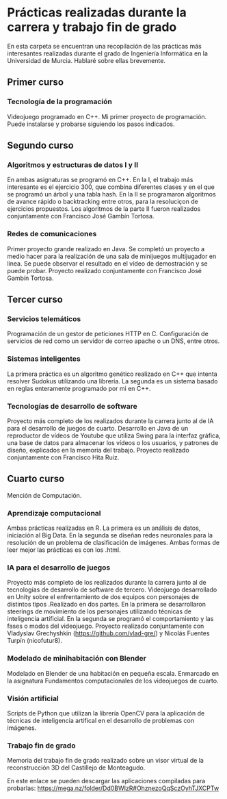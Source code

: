 # Prácticas realizadas durante la carrera y trabajo fin de grado

En esta carpeta se encuentran una recopilación de las prácticas más interesantes realizadas durante el grado de Ingeniería Informática en la Universidad de Murcia. Hablaré sobre ellas brevemente.

## Primer curso
### Tecnología de la programación
Videojuego programado en C++. Mi primer proyecto de programación. Puede instalarse y probarse siguiendo los pasos indicados.

## Segundo curso
### Algoritmos y estructuras de datos I y II
En ambas asignaturas se programó en C++. En la I, el trabajo más interesante es el ejercicio 300, que combina diferentes clases y en el que se programó un árbol y una tabla hash. En la II se programaron algoritmos de avance rápido o backtracking entre otros, para la resoluciçon de ejercicios propuestos. Los algoritmos de la parte II fueron realizados conjuntamente con Francisco José Gambín Tortosa.
### Redes de comunicaciones
Primer proyecto grande realizado en Java. Se completó un proyecto a medio hacer para la realización de una sala de minijuegos multijugador en línea. Se puede observar el resultado en el vídeo de demostración y se puede probar. Proyecto realizado conjuntamente con Francisco José Gambín Tortosa.

## Tercer curso
### Servicios telemáticos
Programación de un gestor de peticiones HTTP en C. Configuración de servicios de red como un servidor de correo apache o un DNS, entre otros.
### Sistemas inteligentes
La primera práctica es un algoritmo genético realizado en C++ que intenta resolver Sudokus utilizando una librería. La segunda es un sistema basado en reglas enteramente  programado por mi en C++.
### Tecnologías de desarrollo de software
Proyecto más completo de los realizados durante la carrera junto al de IA para el desarrollo de juegos de cuarto. Desarrollo en Java de un reproductor de vídeos de Youtube que utiliza Swing para la interfaz gráfica, una base de datos para almacenar los vídeos o los usuarios, y patrones de diseño, explicados en la memoria del trabajo. Proyecto realizado conjuntamente con Francisco Hita Ruiz.

## Cuarto curso
Mención de Computación.
### Aprendizaje computacional
Ambas prácticas realizadas en R. La primera es un análisis de datos, iniciación al Big Data. En la segunda se diseñan redes neuronales para la resolución de un problema de clasificación de imágenes. Ambas formas de leer mejor las prácticas es con los .html.
### IA para el desarrollo de juegos
Proyecto más completo de los realizados durante la carrera junto al de tecnologías de desarrollo de software de tercero. Videojuego desarrollado en Unity sobre el enfrentamiento de dos equipos con personajes de distintos tipos .Realizado en dos partes. En la primera se desarrollaron steerings de movimiento de los personajes utilizando técnicas de inteligencia artificial. En la segunda se programó el comportamiento y las fases o modos del videojuego. Proyecto realizado conjuntamente con Vladyslav Grechyshkin (https://github.com/vlad-gre/) y Nicolás Fuentes Turpín (nicofutur8).
### Modelado de minihabitación con Blender
Modelado en Blender de una habitación en pequeña escala. Enmarcado en la asignatura Fundamentos computacionales de los videojuegos de cuarto.
### Visión artificial
Scripts de Python que utilizan la librería OpenCV para la aplicación de técnicas de inteligencia artifical en el desarrollo de problemas con imágenes.
### Trabajo fin de grado
Memoria del trabajo fin de grado realizado sobre un visor virtual de la reconstrucción 3D del Castillejo de Monteagudo.

En este enlace se pueden descargar las aplicaciones compiladas para probarlas: https://mega.nz/folder/Dd0BWIzR#OhznezoQqSczOyhTJXCPTw
